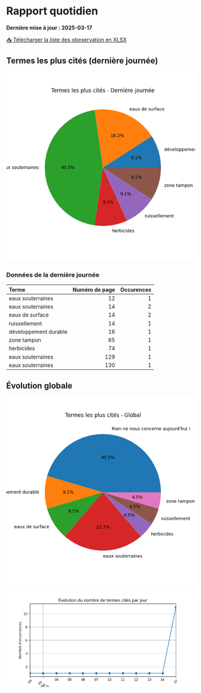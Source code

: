 # Rapport quotidien

**Dernière mise à jour : 2025-03-17**

[📥 Télécharger la liste des obeservation en XLSX](https://github.com/LlrdntCORDER/VeilleMoniteur/releases/latest/download/Data.xlsx)

## Termes les plus cités (dernière journée)

![Graphique](img/last_day_pie.png)

### Données de la dernière journée

| Terme                 |   Numéro de page |   Occurences |
|:----------------------|-----------------:|-------------:|
| eaux souterraines     |               12 |            1 |
| eaux souterraines     |               14 |            2 |
| eaux de surface       |               14 |            2 |
| ruissellement         |               14 |            1 |
| développement durable |               16 |            1 |
| zone tampon           |               65 |            1 |
| herbicides            |               74 |            1 |
| eaux souterraines     |              129 |            1 |
| eaux souterraines     |              130 |            1 |

## Évolution globale

![Graphique](img/global_pie.png)

![Graphique](img/evolution_line.png)

